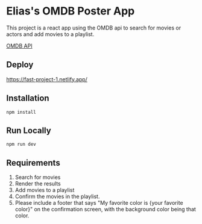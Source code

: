 # Elias's OMDB Poster App

This project is a react app using the OMDB api to search for movies or actors and add movies to a playlist.

[OMDB API](https://www.omdbapi.com/)

## Deploy

https://fast-project-1.netlify.app/

## Installation

```
npm install
```

## Run Locally

```
npm run dev
```

## Requirements

1. Search for movies
2. Render the results
3. Add movies to a playlist
4. Confirm the movies in the playlist.
5. Please include a footer that says "My favorite color is {your favorite color}" on the confirmation screen, with the background color being that color.
